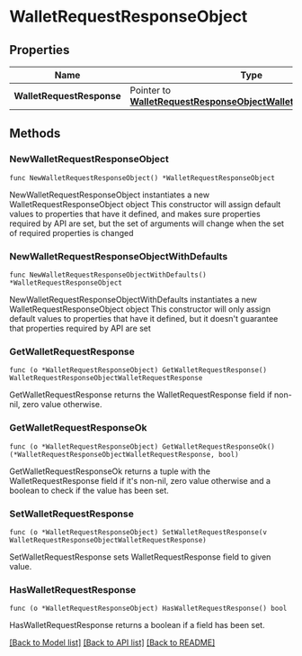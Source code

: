 # WalletRequestResponseObject

## Properties

Name | Type | Description | Notes
------------ | ------------- | ------------- | -------------
**WalletRequestResponse** | Pointer to [**WalletRequestResponseObjectWalletRequestResponse**](WalletRequestResponseObjectWalletRequestResponse.md) |  | [optional] 

## Methods

### NewWalletRequestResponseObject

`func NewWalletRequestResponseObject() *WalletRequestResponseObject`

NewWalletRequestResponseObject instantiates a new WalletRequestResponseObject object
This constructor will assign default values to properties that have it defined,
and makes sure properties required by API are set, but the set of arguments
will change when the set of required properties is changed

### NewWalletRequestResponseObjectWithDefaults

`func NewWalletRequestResponseObjectWithDefaults() *WalletRequestResponseObject`

NewWalletRequestResponseObjectWithDefaults instantiates a new WalletRequestResponseObject object
This constructor will only assign default values to properties that have it defined,
but it doesn't guarantee that properties required by API are set

### GetWalletRequestResponse

`func (o *WalletRequestResponseObject) GetWalletRequestResponse() WalletRequestResponseObjectWalletRequestResponse`

GetWalletRequestResponse returns the WalletRequestResponse field if non-nil, zero value otherwise.

### GetWalletRequestResponseOk

`func (o *WalletRequestResponseObject) GetWalletRequestResponseOk() (*WalletRequestResponseObjectWalletRequestResponse, bool)`

GetWalletRequestResponseOk returns a tuple with the WalletRequestResponse field if it's non-nil, zero value otherwise
and a boolean to check if the value has been set.

### SetWalletRequestResponse

`func (o *WalletRequestResponseObject) SetWalletRequestResponse(v WalletRequestResponseObjectWalletRequestResponse)`

SetWalletRequestResponse sets WalletRequestResponse field to given value.

### HasWalletRequestResponse

`func (o *WalletRequestResponseObject) HasWalletRequestResponse() bool`

HasWalletRequestResponse returns a boolean if a field has been set.


[[Back to Model list]](../README.md#documentation-for-models) [[Back to API list]](../README.md#documentation-for-api-endpoints) [[Back to README]](../README.md)



